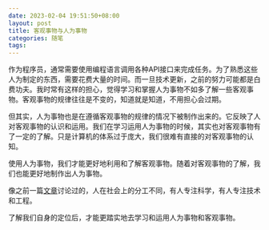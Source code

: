 ```yaml
---
date: 2023-02-04 19:51:50+08:00
layout: post
title: 客观事物与人为事物
categories: 随笔
tags: 
---
```


作为程序员，通常需要使用编程语言调用各种API接口来完成任务。为了熟悉这些人为制定的东西，需要花费大量的时间。而一旦技术更新，之前的努力可能都是白费功夫。我时常有这样的担心，觉得学习和掌握人为事物不如多了解一些客观事物。客观事物的规律往往是不变的，知道就是知道，不用担心会过期。

但其实，人为事物也是在遵循客观事物的规律的情况下被制作出来的。它反映了人对客观事物的认识和运用。我们在学习运用人为事物的时候，其实也对客观事物有了一定的了解。只是计算机的体系过于庞大，我们很难有直接的对客观事物的认知。

使用人为事物，我们才能更好地利用和了解客观事物。随着对客观事物的了解，我们也能更好地制作出人为事物。

像之前一篇[文章](/science-technology-and-engineering/)讨论过的，人在社会上的分工不同，有人专注科学，有人专注技术和工程。

了解我们自身的定位后，才能更踏实地去学习和运用人为事物和客观事物。

